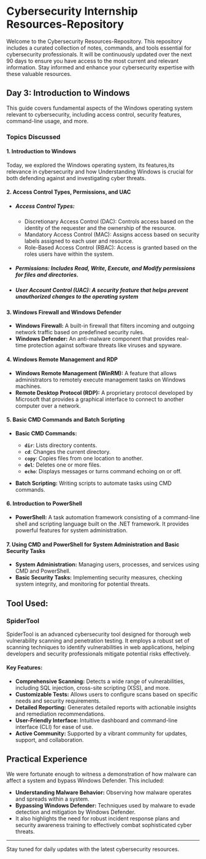 # Cybersecurity Internship Resources-Repository

Welcome to the Cybersecurity Resources-Repository. This repository includes a curated collection of notes, commands, and tools essential for cybersecurity professionals. It will be continuously updated over the next 90 days to ensure you have access to the most current and relevant information. Stay informed and enhance your cybersecurity expertise with these valuable resources.

## Day 3: Introduction to Windows 
This guide covers fundamental aspects of the Windows operating system relevant to cybersecurity, including access control, security features, command-line usage, and more.

### Topics Discussed 

#### 1. **Introduction to Windows**
Today, we explored the Windows operating system, its features,its relevance in cybersecurity and how Understanding Windows is crucial for both defending against and investigating cyber threats.

#### 2. **Access Control Types, Permissions, and UAC**

- ##### **Access Control Types:**
  - Discretionary Access Control (DAC): Controls access based on the identity of the requester and the ownership of the resource.
  - Mandatory Access Control (MAC): Assigns access based on security labels assigned to each user and resource.
  - Role-Based Access Control (RBAC): Access is granted based on the roles users have within the system.

- ##### **Permissions:** Includes Read, Write, Execute, and Modify permissions for files and directories.

- ##### **User Account Control (UAC):** A security feature that helps prevent unauthorized changes to the operating system

#### 3. **Windows Firewall and Windows Defender**
- **Windows Firewall:** A built-in firewall that filters incoming and outgoing network traffic based on predefined security rules.
- **Windows Defender:** An anti-malware component that provides real-time protection against software threats like viruses and spyware.

#### 4. **Windows Remote Management and RDP**
- **Windows Remote Management (WinRM):** A feature that allows administrators to remotely execute management tasks on Windows machines.
- **Remote Desktop Protocol (RDP):** A proprietary protocol developed by Microsoft that provides a graphical interface to connect to another computer over a network.

#### 5. **Basic CMD Commands and Batch Scripting**
- **Basic CMD Commands:** 
  - **`dir`**: Lists directory contents.
  - **`cd`**: Changes the current directory.
  - **`copy`**: Copies files from one location to another.
  - **`del`**: Deletes one or more files.
  - **`echo`**: Displays messages or turns command echoing on or off.

- **Batch Scripting:** Writing scripts to automate tasks using CMD commands.

#### 6. **Introduction to PowerShell**
- **PowerShell:** A task automation framework consisting of a command-line shell and scripting language built on the .NET framework. It provides powerful features for system administration.

#### 7. **Using CMD and PowerShell for System Administration and Basic Security Tasks**
- **System Administration:** Managing users, processes, and services using CMD and PowerShell.
- **Basic Security Tasks:** Implementing security measures, checking system integrity, and monitoring for potential threats.


## Tool Used:
### SpiderTool
SpiderTool is an advanced cybersecurity tool designed for thorough web vulnerability scanning and penetration testing. It employs a robust set of scanning techniques to identify vulnerabilities in web applications, helping developers and security professionals mitigate potential risks effectively.

#### Key Features:
- **Comprehensive Scanning:** Detects a wide range of vulnerabilities, including SQL injection, cross-site scripting (XSS), and more.
- **Customizable Tests:** Allows users to configure scans based on specific needs and security requirements.
- **Detailed Reporting:** Generates detailed reports with actionable insights and remediation recommendations.
- **User-Friendly Interface:** Intuitive dashboard and command-line interface (CLI) for ease of use.
- **Active Community:** Supported by a vibrant community for updates, support, and collaboration.

## Practical Experience

We were fortunate enough to witness a demonstration of how malware can affect a system and bypass Windows Defender. This included:
- **Understanding Malware Behavior:** Observing how malware operates and spreads within a system.
- **Bypassing Windows Defender:** Techniques used by malware to evade detection and mitigation by Windows Defender.
- It also highlights the need for robust incident response plans and security awareness training to effectively combat sophisticated cyber threats.
---
Stay tuned for daily updates with the latest cybersecurity resources.


